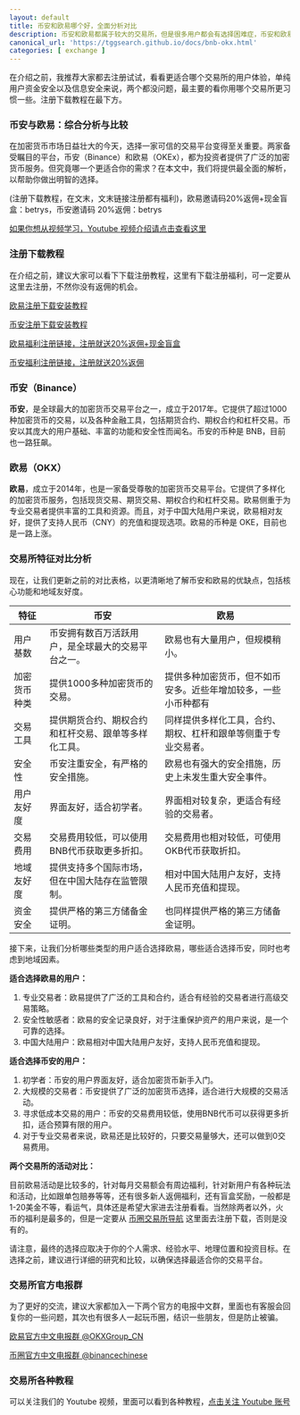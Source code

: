 ```yaml
---
layout: default
title: 币安和欧易哪个好，全面分析对比
description: 币安和欧易都属于较大的交易所，但是很多用户都会有选择困难症，币安和欧易哪个安全，各自的优缺点有哪些，作为用户应该如何选择两个交易所。并且还要看两个交易所各有哪些福利和活动。
canonical_url: 'https://tggsearch.github.io/docs/bnb-okx.html'
categories: [ exchange ]
---
```

在介绍之前，我推荐大家都去注册试试，看看更适合哪个交易所的用户体验，单纯用户资金安全以及信息安全来说，两个都没问题，最主要的看你用哪个交易所更习惯一些。注册下载教程在最下方。

### 币安与欧易：综合分析与比较
在加密货币市场日益壮大的今天，选择一家可信的交易平台变得至关重要。两家备受瞩目的平台，币安（Binance）和欧易（OKEx），都为投资者提供了广泛的加密货币服务。但究竟哪一个更适合你的需求？在本文中，我们将提供最全面的解析，以帮助你做出明智的选择。
<p class="red-text-word">
(注册下载教程，在文末，文末链接注册都有福利)，欧易邀请码20%返佣+现金盲盒：betrys，币安邀请码 20%返佣：betrys
</p>

[如果你想从视频学习，Youtube 视频介绍请点击查看这里](./302.html?target=https://youtu.be/tGWVsF_M6aY)

### 注册下载教程
在介绍之前，建议大家可以看下下载注册教程，这里有下载注册福利，可一定要从这里去注册，不然你没有返佣的机会。

[欧易注册下载安装教程](./okx-install.html)

[币安注册下载安装教程](./bnb-buy-coins.html)

<div class='register-button'>
<a href='./302.html?target=https://www.tazheo.com/join/90884854' class='content-btn' target='_blank'> 欧易福利注册链接，注册就送20%返佣+现金盲盒 </a>
</div>

[币安福利注册链接，注册就送20%返佣](./302.html?target=https://www.binance.com/join?ref==betrys)

### 币安（Binance）

**币安**，是全球最大的加密货币交易平台之一，成立于2017年。它提供了超过1000种加密货币的交易，以及各种金融工具，包括期货合约、期权合约和杠杆交易。币安以其庞大的用户基础、丰富的功能和安全性而闻名。币安的币种是 BNB，目前也一路狂飙。

### 欧易（OKX）

**欧易**，成立于2014年，也是一家备受尊敬的加密货币交易平台。它提供了多样化的加密货币服务，包括现货交易、期货交易、期权合约和杠杆交易。欧易侧重于为专业交易者提供丰富的工具和资源。而且，对于中国大陆用户来说，欧易相对友好，提供了支持人民币（CNY）的充值和提现选项。欧易的币种是 OKE，目前也是一路上涨。

### 交易所特征对比分析

现在，让我们更新之前的对比表格，以更清晰地了解币安和欧易的优缺点，包括核心功能和地域友好度。

| 特征                   | 币安                   | 欧易                   |
|------------------------|------------------------|------------------------|
| 用户基数              | 币安拥有数百万活跃用户，是全球最大的交易平台之一。 | 欧易也有大量用户，但规模稍小。            |
| 加密货币种类          | 提供1000多种加密货币的交易。        | 提供多种加密货币，但不如币安多。近些年增加较多，一些小币种都有           |
| 交易工具              | 提供期货合约、期权合约和杠杆交易、跟单等多样化工具。 | 同样提供多样化工具，合约、期权、杠杆和跟单等侧重于专业交易者。        |
| 安全性                | 币安注重安全，有严格的安全措施。       | 欧易也有强大的安全措施，历史上未发生重大安全事件。 |
| 用户友好度            | 界面友好，适合初学者。               | 界面相对较复杂，更适合有经验的交易者。        |
| 交易费用              | 交易费用较低，可以使用BNB代币获取更多折扣。 | 交易费用也相对较低，可使用OKB代币获取折扣。     |
| 地域友好度            | 提供支持多个国际市场，但在中国大陆存在监管限制。 | 相对中国大陆用户友好，支持人民币充值和提现。    |
| 资金安全            | 提供严格的第三方储备金证明。 | 也同样提供严格的第三方储备金证明。    |

接下来，让我们分析哪些类型的用户适合选择欧易，哪些适合选择币安，同时也考虑到地域因素。

**适合选择欧易的用户：**
1. 专业交易者：欧易提供了广泛的工具和合约，适合有经验的交易者进行高级交易策略。
2. 安全性敏感者：欧易的安全记录良好，对于注重保护资产的用户来说，是一个可靠的选择。
3. 中国大陆用户：欧易相对中国大陆用户友好，支持人民币充值和提现。

**适合选择币安的用户：**
1. 初学者：币安的用户界面友好，适合加密货币新手入门。
2. 大规模的交易者：币安提供了广泛的加密货币选择，适合进行大规模的交易活动。
3. 寻求低成本交易的用户：币安的交易费用较低，使用BNB代币可以获得更多折扣，适合预算有限的用户。
4. 对于专业交易者来说，欧易还是比较好的，只要交易量够大，还可以做到0交易费用。

**两个交易所的活动对比：**

目前欧易活动是比较多的，针对每月交易额会有周边福利，针对新用户有各种玩法和活动，比如跟单包赔券等等，还有很多新人返佣福利，还有盲盒奖励，一般都是1-20美金不等，看运气，具体还是希望大家进去注册看看。当然除两者以外，火币的福利是最多的，但是一定要从 [币圈交易所导航](./coins-index.html) 这里面去注册下载，否则是没有的。

请注意，最终的选择应取决于你的个人需求、经验水平、地理位置和投资目标。在选择之前，建议进行详细的研究和比较，以确保选择最适合你的交易平台。

### 交易所官方电报群
为了更好的交流，建议大家都加入一下两个官方的电报中文群，里面也有客服会回复你的一些问题，其次也有很多人一起玩币圈，结识一些朋友，但是防止被骗。

[欧易官方中文电报群 @OKXGroup_CN](./302.html?target=https://t.me/OKXGroup_CN)

[币圈官方中文电报群 @binancechinese](./302.html?target=https://t.me/binancechinese)

### 交易所各种教程
可以关注我们的 Youtube 视频，里面可以看到各种教程，[点击关注 Youtube 账号](./302.html?target=https://www.youtube.com/@aiDigitalMan)